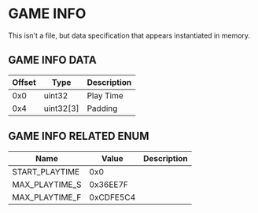 # GAME INFO

This isn't a file, but data specification that appears instantiated in memory.

## GAME INFO DATA

| Offset | Type  | Description
|---------|--------|------------
| 0x0     | uint32 | Play Time
| 0x4     | uint32[3] | Padding

## GAME INFO RELATED ENUM

| Name            |      Value      |     Description
|-----------------|----------------|------------
| START_PLAYTIME  | 0x0      | 
| MAX_PLAYTIME_S  | 0x36EE7F | 
| MAX_PLAYTIME_F  | 0xCDFE5C4 | 